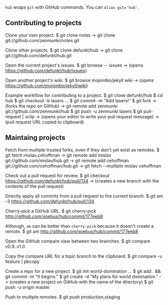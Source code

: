 `hub` wraps `git` with GitHub commands. You can `alias git='hub'`.

## Contributing to projects

Clone your own project.
    $ git clone notes
        -> git clone git://github.com/zenmunki/notes.git

Clone other projects.
    $ git clone defunkt/hub
        -> git clone git://github.com/defunkt/hub.git

Open the current project's issues.
    $ git browse -- issues
        -> (opens https://github.com/defunkt/hub/issues)

Open another project's wiki.
    $ git browse mojombo/jekyll wiki
        -> (opens https://github.com/mojombo/jekyll/wiki)

Example workflow for contributing to a project.
    $ git clone defunkt/hub
    $ cd hub
    $ git checkout -b lasers
    ...
    $ git commit -m "Add lasers!"
    $ git fork
        -> (forks the repo on GitHub)
        -> git remote add zenmunki git://github.com/zenmunki/hub
    $ git push -u zenmunki lasers
    $ git pull-request | xclip
        -> (opens your editor to write your pull request message)
        -> (pull request URL copied to clipboard)

## Maintaing projects

Fetch from multiple trusted forks, even if they don't yet exist as remotes.
    $ git fetch mislav,cehoffman
        -> git remote add mislav git://github.com/mislav/hub.git
        -> git remote add cehoffman git://github.com/cehoffman/hub.git
        -> git fetch --multiple mislav cehoffman

Check out a pull request for review.
    $ git checkout https://github.com/defunkt/hub/pull/134
        -> (creates a new branch with the contents of the pull request)

Directly apply all commits from a pull request to the current branch.
    $ git am -3 https://github.com/defunkt/hub/pull/134

Cherry-pick a GitHub URL.
    $ git cherry-pick http://github.com/xoebus/hub/commit/177eeb8

Although, `am` can be better than `cherry-pick` because it doesn't create a remote.
    $ git am http://github.com/xoebus/hub/commit/177eeb8

Open the GitHub compare view between two branches.
    $ git compare v0.9..v1.0

Copy the compare URL for a topic branch to the clipboard.
    $ git compare -u feature | pbcopy

Create a repo for a new project.
    $ git init world-domination
    ...
    $ git add . && git commit -m "It begins."
    $ git create -d "My plans for world domination."
        -> (creates a new project on GitHub with the name of the directory)
    $ git push -u origin master

Push to multiple remotes.
    $ git push production,staging
